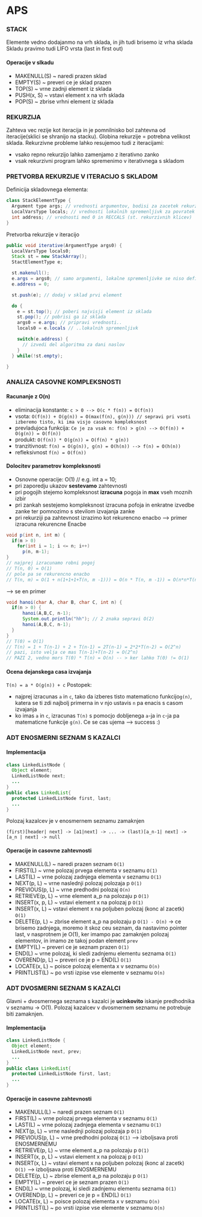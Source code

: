 # APS

### STACK
Elemente vedno dodajanmo na vrh sklada, in jih tudi brisemo iz vrha sklada
Skladu pravimo tudi LIFO vrsta (last in first out)
#### Operacije v slkadu
- MAKENULL(S) ~ naredi prazen sklad
- EMPTY(S) ~ preveri ce je sklad prazen
- TOP(S) ~ vrne zadnji element iz sklada
- PUSH(x, S) ~ vstavi element x na vrh sklada
- POP(S) ~ zbrise vrhni element iz sklada

### REKURZIJA
Zahteva vec rezije kot iteracija in je pomnilnisko bol zahtevna od iteracije(sklici se shranijo na stacku). Globina rekurzije = potrebna velikost sklada.
Rekurzivne probleme lahko resujemoo tudi z iteracijami:
- vsako repno rekurzijo lahko zamenjamo z iterativno zanko
- vsak rekurzivni program lahko spremenimo v iterativnega s skladom

### PRETVORBA REKURZIJE V ITERACIJO S SKLADOM
Definicija skladovnega elementa:
```java
class StackElementType {
  Argument type args; // vrednosti argumentov, bodisi za zacetek rekurzivnega klica, bodisi za povraztek iz rekurzivnega klica
  LocalVarsType locals; // vrednosti lokalnih spremenljivk za povratek iz rekurzivnega klica
  int address; // vrednosti med 0 in RECCALS (st. rekurzivnih klicev)
}
```
Pretvorba rekurzije v iteracijo
```java
public void iterative(ArgumentType args0) {
  LocalVarsType locals0;
  Stack st = new StackArray();
  StactElementType e;

  st.makenull();
  e.args = args0; // samo argumenti, lokalne spremenljivke se niso definirane
  e.address = 0;

  st.push(e); // dodaj v sklad prvi element

  do {
    e = st.top(); // poberi najvisji element iz sklada
    st.pop(); // pobrisi ga iz sklada
    args0 = e.args; // pripravi vrednosti..
    locals0 = e.locals // ..lokalnih spremenljivk

    switch(e.address) {
      // izvedi del algoritma za dani naslov
    }
  } while(!st.empty);

}
```
### ANALIZA CASOVNE KOMPLEKSNOSTI

#### Racunanje z O(n)
- eliminacija konstante:
`c > 0 --> O(c * f(n)) = O(f(n))`
- vsota:
`O(f(n)) + O(g(n)) = O(max(f(n), g(n))) // sepravi pri vsoti izberemo tisto, ki ima visjo casovno kompleksnost`
- prevladujoca funkcija:
`Ce je za vsak n: f(n) > g(n) --> O(f(n)) + O(g(n)) = O(f(n))`
- produkt:
`O(f(n)) * O(g(n)) = O(f(n) * g(n))`
- tranzitivnost:
`f(n) = O(g(n)), g(n) = O(h(n)) --> f(n) = O(h(n))`
- refleksivnost
`f(n) = O(f(n))`
#### Dolocitev parametrov kompleksnosti
- Osnovne operacije: O(1) // e.g. int a = 10;
- pri zaporedju ukazov **sestevamo** zahtevnosti
- pri pogojih stejemo kompleksnost **izracuna** pogoja in **max** vseh moznih izbir
- pri zankah sestejemo kompleksnost izracuna pofoja in enkratne izvedbe zanke ter pomnozimo s stevilom izvajanja zanke
- pri rekurziji pa zahtevnost izrazimo kot rekurencno enacbo
--> primer izracuna rekurencne Enacbe
```java
void p(int n, int m) {
  if(m > 0)
    for(int i = 1; i <= n; i++)
      p(n, m-1);
}
// najprej izracunamo robni pogoj
// T(n, 0) = O(1)
// pole pa se rekurencno enacbo
// T(n, m) = O(1 + n(1+1+1+T(n, m -1))) = O(n * T(n, m -1)) = O(n*n*T(n, m-2)) = O(n^m)
```
--> se en primer
```java
void hanoi(char A, char B, char C, int n) {
  if(n > 0) {
      hanoi(A,B,C, n-1);
      System.out.println("hh"); // 2 znaka sepravi O(2)
      hanoi(A,B,C, n-1);
  }
}
// T(0) = O(1)
// T(n) = 1 + T(n-1) + 2 + T(n-1) = 2T(n-1) = 2*2*T(n-2) = O(2^n)
// pazi, isto velja ce mas T(n-1)+T(n-2) = O(2^n)
// PAZI 2, vedno mors T(0) * T(n) = O(n) -- > ker lahko T(0) != O(1)
```
#### Ocena dejanskega casa izvajanja
`T(n) = a * O(g(n)) + c`
Postopek:
- najprej izracunas `a` in `c`, tako da izberes tisto matematicno funkcijo`g(n)`, katera se ti zdi najbolj primerna in v njo ustavis `n` pa enacis s casom izvajanja
- ko imas `a` in `c`, izracunas `T(n)` s pomocjo dobljenega `a`-ja in `c`-ja pa matematicne funkcije `g(n)`. Ce se cas ujema --> success :)

### ADT ENOSMERNI SEZNAM S KAZALCI

#### Implementacija
```java
class LinkedListNode {
  Object element;
  LinkedListNode next;
  ...
}
public class LinkedList{
  protected LinkedListNode first, last;
  ...
}
```
Polozaj kazalcev je v enosmernem seznamu zamaknjen
```
(first)[header| next] -> [a1|next] -> ... -> (last)[a_n-1| next] -> [a_n | next] -> null
```

#### Operacije in casovne zahtevnosti
- MAKENULL(L) ~ naredi prazen seznam `O(1)`
- FIRST(L) ~ vrne polozaj prvega elementa v seznamu `O(1)`
- LAST(L) ~ vrne polozaj zadnjega elementa v seznamu `O(1)`
- NEXT(p, L) ~ vrne naslednji polozaj polozaja p `O(1)`
- PREVIOUS(p, L) ~ vrne predhodni polozaj `O(n)`
- RETRIEVE(p, L) ~ vrne element a_p na polozaju p  `O(1)`
- INSERT(x, p, L) ~ vstavi element x na polozaj p `O(1)`
- INSERT(x, L) ~ vstavi element x na poljuben polozaj (konc al zacetk)  `O(1)`
- DELETE(p, L) ~ zbrise element a_p na polozaju p `O(1) - O(n)` -> ce brisemo zadnjega, moremo it skoz ceu seznam, da nastavimo pointer last, v nasprotnem je O(1), ker imampo pac zamaknjen polozaj elementov, in imamo ze takoj podan element `prev`
- EMPTY(L) ~ preveri ce je seznam prazen `O(1)`
- END(L) ~ vrne polozaj, ki sledi zadnjemu elementu seznama `O(1)`
- OVEREND(p, L) ~ preveri ce je p = END(L) `O(1)`
- LOCATE(x, L) ~ poisce polozaj elementa x v seznamu `O(n)`
- PRINTLIST(L) ~ po vrsti izpise vse elemente v seznamu `O(n)`


### ADT DVOSMERNI SEZNAM S KAZALCI
Glavni + dvosmernega seznama s kazalci je **ucinkovito** iskanje predhodnika v seznamu -> O(1). Polozaj kazalcev v dvosmernem seznamu ne potrebuje biti zamaknjen.
#### Implementacija
```java
class LinkedListNode {
  Object element;
  LinkedListNode next, prev;
  ...
}
public class LinkedList{
  protected LinkedListNode first, last;
  ...
}
```

#### Operacije in casovne zahtevnosti
- MAKENULL(L) ~ naredi prazen seznam `O(1)`
- FIRST(L) ~ vrne polozaj prvega elementa v seznamu `O(1)`
- LAST(L) ~ vrne polozaj zadnjega elementa v seznamu `O(1)`
- NEXT(p, L) ~ vrne naslednji polozaj polozaja p `O(1)`
- PREVIOUS(p, L) ~ vrne predhodni polozaj `O(1)` --> izboljsava proti ENOSMERNEMU
- RETRIEVE(p, L) ~ vrne element a_p na polozaju p  `O(1)`
- INSERT(x, p, L) ~ vstavi element x na polozaj p `O(1)`
- INSERT(x, L) ~ vstavi element x na poljuben polozaj (konc al zacetk)  `O(1)` --> izboljsava proti ENOSMERNEMU
- DELETE(p, L) ~ zbrise element a_p na polozaju p `O(1)`
- EMPTY(L) ~ preveri ce je seznam prazen `O(1)`
- END(L) ~ vrne polozaj, ki sledi zadnjemu elementu seznama `O(1)`
- OVEREND(p, L) ~ preveri ce je p = END(L) `O(1)`
- LOCATE(x, L) ~ poisce polozaj elementa x v seznamu `O(n)`
- PRINTLIST(L) ~ po vrsti izpise vse elemente v seznamu `O(n)`
